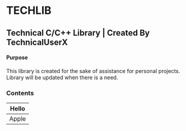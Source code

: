 # TECHLIB
## Technical C/C++ Library | Created By TechnicalUserX

#### Purpose
This library is created for the sake of assistance for personal projects.
Library will be updated when there is a need.

### Contents
Hello |
----- |
Apple |
